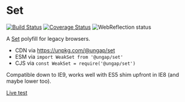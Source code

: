 # Set

[![Build Status](https://travis-ci.com/ungap/set.svg?branch=master)](https://travis-ci.com/ungap/set) [![Coverage Status](https://coveralls.io/repos/github/ungap/set/badge.svg?branch=master)](https://coveralls.io/github/ungap/set?branch=master) ![WebReflection status](https://offline.report/status/webreflection.svg)

A [Set](https://developer.mozilla.org/en-US/docs/Web/JavaScript/Reference/Global_Objects/Set) polyfill for legacy browsers.

  * CDN via https://unpkg.com/@ungap/set
  * ESM via `import WeakSet from '@ungap/set'`
  * CJS via `const WeakSet = require('@ungap/set')`

Compatible down to IE9, works well with ES5 shim upfront in IE8 (and maybe lower too).

[Live test](https://ungap.github.io/set/test/)
